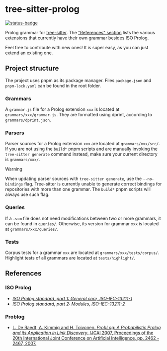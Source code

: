 # tree-sitter-prolog

[![status-badge](https://ci.codeberg.org/api/badges/13456/status.svg)](https://ci.codeberg.org/repos/13456)

Prolog grammar for [tree-sitter](https://github.com/tree-sitter/tree-sitter).
The ["References" section](#references) lists the various extensions that
currently have their own grammar besides ISO Prolog.

Feel free to contribute with new ones! It is super easy, as you can just extend
an existing one.

## Project structure

The project uses pnpm as its package manager. Files `package.json` and
`pnpm-lock.yaml` can be found in the root folder.

### Grammars

A `grammar.js` file for a Prolog extension `xxx` is located at
`grammars/xxx/grammar.js`. They are formatted using dprint, according to
`grammars/dprint.json`.

### Parsers

Parser sources for a Prolog extension `xxx` are located at `grammars/xxx/src/`.
If you are not using the `build*` pnpm scripts and are manually invoking the
`tree-sitter generate` command instead, make sure your current directory is
`grammars/xxx/`.

> [!WARNING]
> When updating parser sources with `tree-sitter generate`, use the
> `--no-bindings` flag. Tree-sitter is currently unable to generate correct
> bindings for repositories with more than one grammar. The `build*` pnpm
> scripts will always use such flag.

### Queries

If a `.scm` file does not need modifications between two or more grammars, it
can be found in `queries/`. Otherwise, its version for grammar `xxx` is located
at `grammars/xxx/queries/`.

### Tests

Corpus tests for a grammar `xxx` are located at `grammars/xxx/tests/corpus/`.
Highlight tests of all grammars are located at `tests/highlight/`.

## References

### ISO Prolog

- [_ISO Prolog standard, part 1: General core, ISO-IEC-13211-1_](https://annas-archive.org/md5/2ab8eeb4b91b6c75ccb9f80a8cc446e4)
- [_ISO Prolog standard, part 2: Modules, ISO-IEC-13211-2_](https://annas-archive.org/md5/476731b3fea9384b12f5e6c2f42960c8)

### Problog

- [L. De Raedt, A. Kimmig and H. Toivonen. _ProbLog: A Probabilistic Prolog and
  its Application in Link Discovery_. IJCAI 2007, Proceedings of the 20th
  International Joint Conference on Artificial Intelligence, pp. 2462 - 2467,
  2007.](https://lirias.kuleuven.be/bitstream/123456789/146072/1/ijcai07-problog.pdf)
